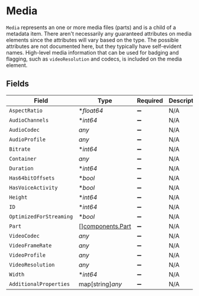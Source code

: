 # Media

`Media` represents an one or more media files (parts) and is a child of a metadata item. There aren't necessarily any guaranteed attributes on media elements since the attributes will vary based on the type. The possible attributes are not documented here, but they typically have self-evident names. High-level media information that can be used for badging and flagging, such as `videoResolution` and codecs, is included on the media element.



## Fields

| Field                                                | Type                                                 | Required                                             | Description                                          | Example                                              |
| ---------------------------------------------------- | ---------------------------------------------------- | ---------------------------------------------------- | ---------------------------------------------------- | ---------------------------------------------------- |
| `AspectRatio`                                        | **float64*                                           | :heavy_minus_sign:                                   | N/A                                                  | 2.35                                                 |
| `AudioChannels`                                      | **int64*                                             | :heavy_minus_sign:                                   | N/A                                                  | 2                                                    |
| `AudioCodec`                                         | *any*                                                | :heavy_minus_sign:                                   | N/A                                                  | aac                                                  |
| `AudioProfile`                                       | *any*                                                | :heavy_minus_sign:                                   | N/A                                                  | lc                                                   |
| `Bitrate`                                            | **int64*                                             | :heavy_minus_sign:                                   | N/A                                                  | 5612                                                 |
| `Container`                                          | *any*                                                | :heavy_minus_sign:                                   | N/A                                                  | mov                                                  |
| `Duration`                                           | **int64*                                             | :heavy_minus_sign:                                   | N/A                                                  | 150192                                               |
| `Has64bitOffsets`                                    | **bool*                                              | :heavy_minus_sign:                                   | N/A                                                  | false                                                |
| `HasVoiceActivity`                                   | **bool*                                              | :heavy_minus_sign:                                   | N/A                                                  | true                                                 |
| `Height`                                             | **int64*                                             | :heavy_minus_sign:                                   | N/A                                                  | 544                                                  |
| `ID`                                                 | **int64*                                             | :heavy_minus_sign:                                   | N/A                                                  | 1                                                    |
| `OptimizedForStreaming`                              | **bool*                                              | :heavy_minus_sign:                                   | N/A                                                  | false                                                |
| `Part`                                               | [][components.Part](../../models/components/part.md) | :heavy_minus_sign:                                   | N/A                                                  |                                                      |
| `VideoCodec`                                         | *any*                                                | :heavy_minus_sign:                                   | N/A                                                  | h264                                                 |
| `VideoFrameRate`                                     | *any*                                                | :heavy_minus_sign:                                   | N/A                                                  | 24p                                                  |
| `VideoProfile`                                       | *any*                                                | :heavy_minus_sign:                                   | N/A                                                  | main                                                 |
| `VideoResolution`                                    | *any*                                                | :heavy_minus_sign:                                   | N/A                                                  | 720                                                  |
| `Width`                                              | **int64*                                             | :heavy_minus_sign:                                   | N/A                                                  | 1280                                                 |
| `AdditionalProperties`                               | map[string]*any*                                     | :heavy_minus_sign:                                   | N/A                                                  |                                                      |